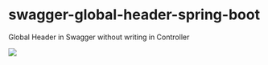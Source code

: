 # swagger-global-header-spring-boot
Global Header in Swagger without writing in Controller

![](https://dev.to/s2agrahari/global-header-in-swagger-ui-spring-boot-5188)
